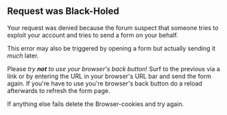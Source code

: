 ## Request was Black-Holed ##

Your request was denied because the forum suspect that someone tries to exploit your account and tries to send a form on your behalf.

This error may also be triggered by opening a form but actually sending it *much* later.

Please *try **not** to use your browser's back button*! Surf to the previous via a link or by entering the URL in your browser's URL bar and send the form again. If you're have to use you're browser's back button do a reload afterwards to refresh the form page.

If anything else fails delete the Browser-cookies and try again.
